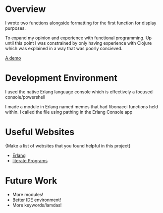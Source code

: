 # Overview

I wrote two functions alongside formatting for the first function for display purposes.

To expand my opinion and experience with functional programming. Up until this point I was constrained by only having experience with Clojure which was explained in a way that was poorly concieved.


[A demo]((https://youtu.be/NxeqTlCd1bI))

# Development Environment

I used the native Erlang language console which is effectively a focused console/powershell

I made a module in Erlang named memes that had fibonacci functions held within. I called the file using pathing in the Erlang Console app

# Useful Websites

{Make a list of websites that you found helpful in this project}
* [Erlang](https://www.erlang.org)
* [literate Programs](https://literateprograms.org/fibonacci_numbers__erlang_.html)

# Future Work

* More modules!
* Better IDE environment!
* More keywords/lamdas!
